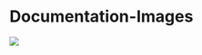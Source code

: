 # Documentation-Images


 <img src="https://user-images.githubusercontent.com/25423296/163456776-7f95b81a-f1ed-45f7-b7ab-8fa810d529fa.png">
